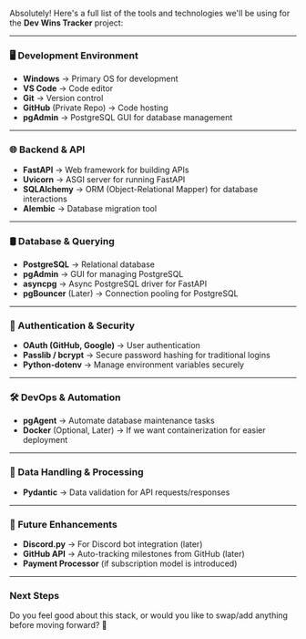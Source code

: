 Absolutely! Here's a full list of the tools and technologies we'll be using for the **Dev Wins Tracker** project:

---

### **🖥️ Development Environment**
- **Windows** → Primary OS for development
- **VS Code** → Code editor
- **Git** → Version control
- **GitHub** (Private Repo) → Code hosting
- **pgAdmin** → PostgreSQL GUI for database management

---

### **🌐 Backend & API**
- **FastAPI** → Web framework for building APIs
- **Uvicorn** → ASGI server for running FastAPI
- **SQLAlchemy** → ORM (Object-Relational Mapper) for database interactions
- **Alembic** → Database migration tool

---

### **🛢️ Database & Querying**
- **PostgreSQL** → Relational database
- **pgAdmin** → GUI for managing PostgreSQL
- **asyncpg** → Async PostgreSQL driver for FastAPI
- **pgBouncer** (Later) → Connection pooling for PostgreSQL

---

### **🔑 Authentication & Security**
- **OAuth (GitHub, Google)** → User authentication
- **Passlib / bcrypt** → Secure password hashing for traditional logins
- **Python-dotenv** → Manage environment variables securely

---

### **🛠️ DevOps & Automation**
- **pgAgent** → Automate database maintenance tasks
- **Docker** (Optional, Later) → If we want containerization for easier deployment

---

### **💾 Data Handling & Processing**
- **Pydantic** → Data validation for API requests/responses

---

### **🚀 Future Enhancements**
- **Discord.py** → For Discord bot integration (later)
- **GitHub API** → Auto-tracking milestones from GitHub (later)
- **Payment Processor** (if subscription model is introduced)

---

### **Next Steps**
Do you feel good about this stack, or would you like to swap/add anything before moving forward? 🚀
